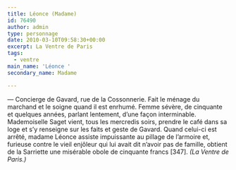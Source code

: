 ```yaml
---
title: Léonce (Madame)
id: 76490
author: admin
type: personnage
date: 2010-03-10T09:58:30+00:00
excerpt: La Ventre de Paris
tags:
  - ventre
main_name: 'Léonce '
secondary_name: Madame

---
```

— Concierge de Gavard, rue de la Cossonnerie. Fait le ménage du marchand et le soigne quand il est enrhumé. Femme sévère, de cinquante et quelques années, parlant lentement, d&rsquo;une façon interminable. Mademoiselle Saget vient, tous les mercredis soirs, prendre le café dans sa loge et s&rsquo;y renseigne sur les faits et geste de Gavard. Quand celui-ci est arrêté, madame Léonce assiste impuissante au pillage de l&rsquo;armoire et, furieuse contre le vieil enjôleur qui lui avait dit n&rsquo;avoir pas de famille, obtient de la Sarriette une misérable obole de cinquante francs [347]. _(La Ventre de Paris.)_